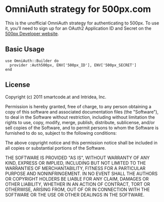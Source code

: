 # OmniAuth strategy for 500px.com

This is the unofficial OmniAuth strategy for authenticating to 500px. To
use it, you'll need to sign up for an OAuth2 Application ID and Secret
on the [500px Developer website](http://developers.500px.com/).

## Basic Usage
    use OmniAuth::Builder do
      provider :Auth500px, ENV['500px_ID'], ENV['500px_SECRET']
    end

## License

Copyright (c) 2011 smartcode.at and Intridea, Inc.

Permission is hereby granted, free of charge, to any person obtaining a copy of this software and associated documentation files (the "Software"), to deal in the Software without restriction, including without limitation the rights to use, copy, modify, merge, publish, distribute, sublicense, and/or sell copies of the Software, and to permit persons to whom the Software is furnished to do so, subject to the following conditions:

The above copyright notice and this permission notice shall be included in all copies or substantial portions of the Software.

THE SOFTWARE IS PROVIDED "AS IS", WITHOUT WARRANTY OF ANY KIND, EXPRESS OR IMPLIED, INCLUDING BUT NOT LIMITED TO THE WARRANTIES OF MERCHANTABILITY, FITNESS FOR A PARTICULAR PURPOSE AND NONINFRINGEMENT. IN NO EVENT SHALL THE AUTHORS OR COPYRIGHT HOLDERS BE LIABLE FOR ANY CLAIM, DAMAGES OR OTHER LIABILITY, WHETHER IN AN ACTION OF CONTRACT, TORT OR OTHERWISE, ARISING FROM, OUT OF OR IN CONNECTION WITH THE SOFTWARE OR THE USE OR OTHER DEALINGS IN THE SOFTWARE.
